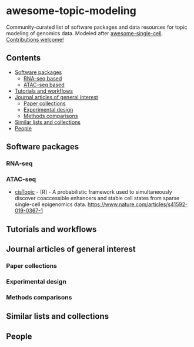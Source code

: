 # awesome-topic-modeling
Community-curated list of software packages and data resources for topic modeling of genomics data. Modeled after [awesome-single-cell](https://github.com/seandavi/awesome-single-cell). [Contributions welcome!](https://github.com/adamklie/awesome-topic-modeling/blob/main/CONTRIBUTING.md)

## Contents
- [Software packages](#software-packages)
    - [RNA-seq based](#rna-seq)
    - [ATAC-seq based](#atac-seq)
- [Tutorials and workflows](#tutorials-and-workflows)
- [Journal articles of general interest](#journal-articles-of-general-interest)
    - [Paper collections](#paper-collections)
    - [Experimental design](#experimental-design)
    - [Methods comparisons](#methods-comparisons)
- [Similar lists and collections](#similar-lists-and-collections)
- [People](#people)

## Software packages

### RNA-seq

### ATAC-seq
- [cisTopic](https://github.com/aertslab/cisTopic) - [R] - A probabilistic framework used to simultaneously discover coaccessible enhancers and stable cell states from sparse single-cell epigenomics data. https://www.nature.com/articles/s41592-019-0367-1

## Tutorials and workflows

## Journal articles of general interest

### Paper collections

### Experimental design

### Methods comparisons

## Similar lists and collections

## People
